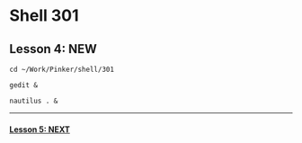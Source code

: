 # Shell 301
## Lesson 4: NEW

`cd ~/Work/Pinker/shell/301`

`gedit &`

`nautilus . &`
___



#### [Lesson 5: NEXT](https://github.com/inkVerb/pinker/blob/master/301-shell/Lesson-05.md)
